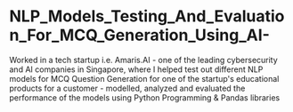 # NLP_Models_Testing_And_Evaluation_For_MCQ_Generation_Using_AI-

Worked in a tech startup i.e. Amaris.AI - one of the leading cybersecurity and AI companies in Singapore, where I helped test out different NLP models for MCQ Question Generation for one of the startup's educational products for a customer - modelled, analyzed and evaluated the performance of the models using Python Programming & Pandas libraries
